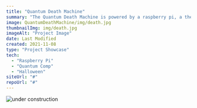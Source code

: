 ```yaml
---
title: "Quantum Death Machine"
summary: "The Quantum Death Machine is powered by a raspberry pi, a thermal printer, and a fingerprint scanner. When someone puts their finger on the scanner, instructions of a quantum circuit(a quantum dice) are sent to an actual quantum computer by IBM. A prompt from a DeathList is then selected based on the quantum dice result and gets printed on thermal paper."
image: QuantumDeathMachine/img/death.jpg
thumbnailImg: img/death.jpg
imageAlt: "Project Image"
date: Last Modified
created: 2021-11-08
type: "Project Showcase"
tech:
  - "Raspberry Pi"
  - "Quantum Comp"
  - "Halloween"
siteUrl: "#"
repoUrl: "#"
---
```


![under construction](/images/construction.gif)

